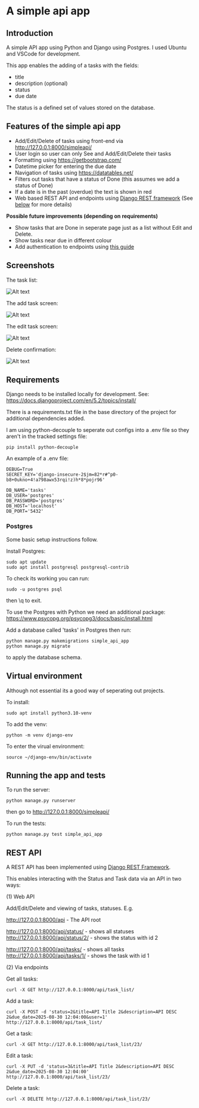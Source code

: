# A simple api app

## Introduction

A simple API app using Python and Django using Postgres. I used Ubuntu and VSCode for development.

This app enables the adding of a tasks with the fields:

- title
- description (optional)
- status
- due date

The status is a defined set of values stored on the database.

## Features of the simple api app

- Add/Edit/Delete of tasks using front-end via http://127.0.0.1:8000/simpleapi/
- User login so user can only See and Add/Edit/Delete their tasks
- Formatting using https://getbootstrap.com/
- Datetime picker for entering the due date
- Navigation of tasks using https://datatables.net/
- Filters out tasks that have a status of Done (this assumes we add a status of Done)
- If a date is in the past (overdue) the text is shown in red
- Web based REST API and endpoints using [Django REST framework](https://www.django-rest-framework.org/) (See [below](#rest-api) for more details)

**Possible future improvements (depending on requirements)**

- Show tasks that are Done in seperate page just as a list without Edit and Delete.
- Show tasks near due in different colour
- Add authentication to endpoints using [this guide](https://www.django-rest-framework.org/api-guide/authentication/)

## Screenshots

The task list:

![Alt text](screenshots/task_list_page.png?raw=true "The task list page")

The add task screen:

![Alt text](screenshots/add_task_page.png?raw=true "The add task page")

The edit task screen:

![Alt text](screenshots/edit_task_page.png?raw=true "The edit task page")

Delete confirmation:

![Alt text](screenshots/delete_confirmation.png?raw=true "The delete confirmation")

## Requirements

Django needs to be installed locally for development. See:
https://docs.djangoproject.com/en/5.2/topics/install/

There is a requirements.txt file in the base directory of the project for additional dependencies added.

I am using python-decouple to seperate out configs into a .env file so they aren't in the tracked settings file:

```
pip install python-decouple
```

An example of a .env file:

```
DEBUG=True
SECRET_KEY='django-insecure-2$jm=82*r#^p0-b8+0ukno+4!a798awx53rqi!z)h*8*pojr96'

DB_NAME='tasks'
DB_USER='postgres'
DB_PASSWORD='postgres'
DB_HOST='localhost'
DB_PORT='5432'
```

### Postgres

Some basic setup instructions follow.

Install Postgres:

```
sudo apt update
sudo apt install postgresql postgresql-contrib
```

To check its working you can run:

```
sudo -u postgres psql
```

then \q to exit.

To use the Postgres with Python we need an additional package:
https://www.psycopg.org/psycopg3/docs/basic/install.html

Add a database called 'tasks' in Postgres then run:

```
python manage.py makemigrations simple_api_app
python manage.py migrate
```

to apply the database schema.

## Virtual environment

Although not essential its a good way of seperating out projects.

To install:

```
sudo apt install python3.10-venv
```

To add the venv:

```
python -m venv django-env
```

To enter the virual environment:

```
source ~/django-env/bin/activate
```

## Running the app and tests

To run the server:

```
python manage.py runserver
```

then go to http://127.0.0.1:8000/simpleapi/

To run the tests:

```
python manage.py test simple_api_app
```

## REST API

A REST API has been implemented using [Django REST Framework](https://www.django-rest-framework.org/).

This enables interacting with the Status and Task data via an API in two ways:

(1) Web API

Add/Edit/Delete and viewing of tasks, statuses. E.g.

http://127.0.0.1:8000/api - The API root

http://127.0.0.1:8000/api/status/ - shows all statuses
http://127.0.0.1:8000/api/status/2/ - shows the status with id 2

http://127.0.0.1:8000/api/tasks/ - shows all tasks
http://127.0.0.1:8000/api/tasks/1/ - shows the task with id 1

(2) Via endpoints

Get all tasks:

```
curl -X GET http://127.0.0.1:8000/api/task_list/
```

Add a task:

```
curl -X POST -d 'status=2&title=API Title 2&description=API DESC 2&due_date=2025-08-30 12:04:00&user=1' http://127.0.0.1:8000/api/task_list/
```

Get a task:

```
curl -X GET http://127.0.0.1:8000/api/task_list/23/
```

Edit a task:

```
curl -X PUT -d 'status=3&title=API Title 2&description=API DESC 2&due_date=2025-08-30 12:04:00' http://127.0.0.1:8000/api/task_list/23/
```

Delete a task:

```
curl -X DELETE http://127.0.0.1:8000/api/task_list/23/
```
